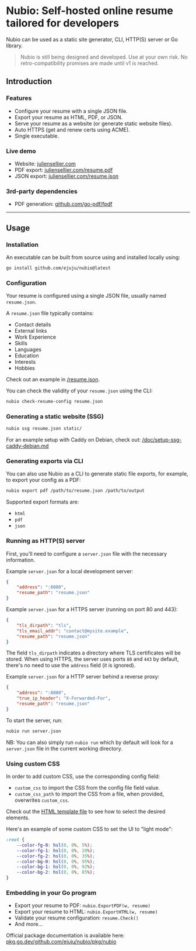 # Nubio: Self-hosted online resume tailored for developers

Nubio can be used as a static site generator, CLI, HTTP(S) server or Go library.

> Nubio is still being designed and developed. Use at your own risk.
> No retro-compatibility promises are made until v1 is reached.

## Introduction

### Features

- Configure your resume with a single JSON file.
- Export your resume as HTML, PDF, or JSON.
- Serve your resume as a website (or generate static website files).
- Auto HTTPS (get and renew certs using ACME).
- Single executable.

### Live demo

- Website: [juliensellier.com](https://juliensellier.com/)
- PDF export: [juliensellier.com/resume.pdf](https://juliensellier.com/resume.pdf)
- JSON export: [juliensellier.com/resume.json](https://juliensellier.com/resume.json)

### 3rd-party dependencies

- PDF generation: [github.com/go-pdf/fpdf](https://github.com/go-pdf/fpdf)

---

## Usage

### Installation

An executable can be built from source using
and installed locally using:
```bash
go install github.com/ejuju/nubio@latest
```

### Configuration

Your resume is configured using a single JSON file,
usually named `resume.json`.

A `resume.json` file typically contains:
- Contact details
- External links
- Work Experience
- Skills
- Languages
- Education
- Interests
- Hobbies

Check out an example in [/resume.json](/resume.json).

You can check the validity of your `resume.json` using the CLI:
```bash
nubio check-resume-config resume.json
```

### Generating a static website (SSG)

```bash
nubio ssg resume.json static/
```

For an example setup with Caddy on Debian, check out:
[/doc/setup-ssg-caddy-debian.md](/doc/setup-ssg-caddy-debian.md)

### Generating exports via CLI

You can also use Nubio as a CLI to generate static file exports,
for example, to export your config as a PDF:

```bash
nubio export pdf /path/to/resume.json /path/to/output
```

Supported export formats are:
- `html`
- `pdf`
- `json`

### Running as HTTP(S) server

First, you'll need to configure a `server.json` file with the necessary information.

Example `server.json` for a local development server:
```json
{
    "address": ":8080",
    "resume_path": "resume.json"
}
```

Example `server.json` for a HTTPS server (running on port 80 and 443):
```json
{
    "tls_dirpath": "tls",
    "tls_email_addr": "contact@mysite.example",
    "resume_path": "resume.json"
}
```

The field `tls_dirpath` indicates a directory where TLS certificates will be stored.
When using HTTPS, the server uses ports `80` and `443` by default,
there's no need to use the `address` field (it is ignored).

Example `server.json` for a HTTP server behind a reverse proxy:
```json
{
    "address": ":8080",
    "true_ip_header": "X-Forwarded-For",
    "resume_path": "resume.json"
}
```

To start the server, run:
```bash
nubio run server.json
```

NB: You can also simply run `nubio run` which by default will look
for a `server.json` file in the current working directory.

### Using custom CSS

In order to add custom CSS, use the corresponding config field:
- `custom_css` to import the CSS from the config file field value.
- `custom_css_path` to import the CSS from a file, when provided, overwrites `custom_css`.

Check out the [HTML template file](/pkg/nubio/resume.html.gotmpl) to see how to select
the desired elements.

Here's an example of some custom CSS to set the UI to "light mode":
```css
:root {
    --color-fg-0: hsl(0, 0%, 5%);
    --color-fg-1: hsl(0, 0%, 20%);
    --color-fg-2: hsl(0, 0%, 35%);
    --color-bg-0: hsl(0, 0%, 95%);
    --color-bg-1: hsl(0, 0%, 92%);
    --color-bg-2: hsl(0, 0%, 85%);
}
```

### Embedding in your Go program

- Export your resume to PDF: `nubio.ExportPDF(w, resume)`
- Export your resume to HTML: `nubio.ExportHTML(w, resume)`
- Validate your resume configuration: `resume.Check()`
- And more...

Official package documentation is available here:
[pkg.go.dev/github.com/ejuju/nubio/pkg/nubio](https://pkg.go.dev/github.com/ejuju/nubio/pkg/nubio)
